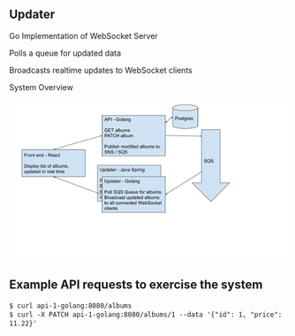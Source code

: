 ## Updater
Go Implementation of WebSocket Server

Polls a queue for updated data

Broadcasts realtime updates to WebSocket clients

System Overview

![Experiment 1 Overview](Experiment1.png)


## Example API requests to exercise the system
```
$ curl api-1-golang:8080/albums
$ curl -X PATCH api-1-golang:8080/albums/1 --data '{"id": 1, "price": 11.22}'
```